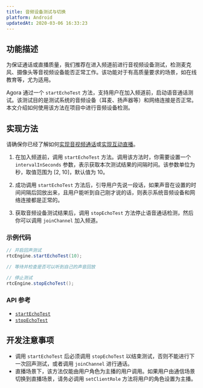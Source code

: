 ```yaml
---
title: 音频设备测试与切换
platform: Android
updatedAt: 2020-03-06 16:33:23
---
```


## 功能描述

为保证通话或直播质量，我们推荐在进入频道前进行音视频设备测试，检测麦克风、摄像头等音视频设备能否正常工作。该功能对于有高质量要求的场景，如在线教育等，尤为适用。

Agora 通过一个 `startEchoTest` 方法，支持用户在加入频道前，启动语音通话测试。该测试目的是测试系统的音频设备（耳麦、扬声器等）和网络连接是否正常。本文介绍如何使用该方法在项目中进行音频设备检测。

## 实现方法

请确保你已经了解如何[实现音视频通话](start_call_android)或[实现互动直播](start_live_android)。

1. 在加入频道前，调用 `startEchoTest` 方法。调用该方法时，你需要设置一个 `intervalInSeconds` 参数，表示获取本次测试结果的间隔时间。该参数单位为秒，取值范围为 [2, 10]，默认值为 10。

2. 成功调用 `startEchoTest` 方法后，引导用户先说一段话，如果声音在设置的时间间隔后回放出来，且用户能听到自己刚才说的话，则表示系统音频设备和网络连接都是正常的。

3. 获取音频设备测试结果后，调用 `stopEchoTest` 方法停止语音通话检测，然后你可以调用 `joinChannel` 加入频道。

### 示例代码

```java
// 开启回声测试
rtcEngine.startEchoTest(10);

// 等待并检查是否可以听到自己的声音回放

// 停止测试
rtcEngine.stopEchoTest();
```

### API 参考

- [`startEchoTest`](./API%20Reference/java/classio_1_1agora_1_1rtc_1_1_rtc_engine.html#a712bb50be350186d097f4deed8e1aa37)
- [`stopEchoTest`](./API%20Reference/java/classio_1_1agora_1_1rtc_1_1_rtc_engine.html#a01b8067275003c011f6d81bb41ee0fe1)

## 开发注意事项

- 调用 `startEchoTest` 后必须调用 `stopEchoTest` 以结束测试，否则不能进行下一次回声测试，或者调用 `joinChannel` 进行通话。
- 直播场景下，该方法仅能由用户角色为主播的用户调用。如果用户由通信场景切换到直播场景，请务必调用 `setClientRole` 方法将用户的角色设置为主播。
